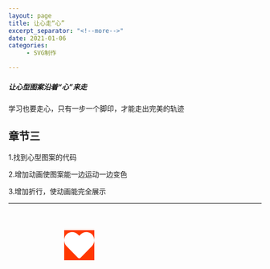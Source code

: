```yaml
---
layout: page
title: 让心走“心”
excerpt_separator: "<!--more-->"
date: 2021-01-06
categories:
     - SVG制作

---
```


##### 让心型图案沿着“心”来走
学习也要走心，只有一步一个脚印，才能走出完美的轨迹
<!--more-->
## 章节三

1.找到心型图案的代码

2.增加动画使图案能一边运动一边变色

3.增加折行，使动画能完全展示

---

<style> 
.heart svg
{
	width:60px;
	height:60px;
	background:red;
	position:relative;
	animation:myfirst 6s 100;

​	
​	-webkit-animation:myfirst 6s 100;
​	
	/* Safari and Chrome */
}

@keyframes myfirst
{
	0%   {background:red; left:100px; top:50px;}
	10%  {background:yellow; left:150px; top:0px;}
	25%  {background:blue; left:200px; top:50px;}
	50%  {background:green; left:100px; top:400px;}
	75% {background:purple; left:0px; top:50px;}
	90%  {background:pink; left:50px; top:0px;}
	100%  {background:grey; left:100px; top:50px;}




</style>

<div class="heart" style="height: 480px;">
<svg aria-hidden="true" focusable="false" data-prefix="fas" data-icon="heart" class="svg-inline--fa fa-heart fa-w-16" role="img" xmlns="http://www.w3.org/2000/svg" viewBox="0 0 512 512">
<path fill="white" d="M462.3 62.6C407.5 15.9 326 24.3 275.7 76.2L256 96.5l-19.7-20.3C186.1 24.3 104.5 15.9 49.7 62.6c-62.8 53.6-66.1 149.8-9.9 207.9l193.5 199.8c12.5 12.9 32.8 12.9 45.3 0l193.5-199.8c56.3-58.1 53-154.3-9.8-207.9z">
</path>  
<br>
<br>
<br>
<br>
</svg>
</div>

